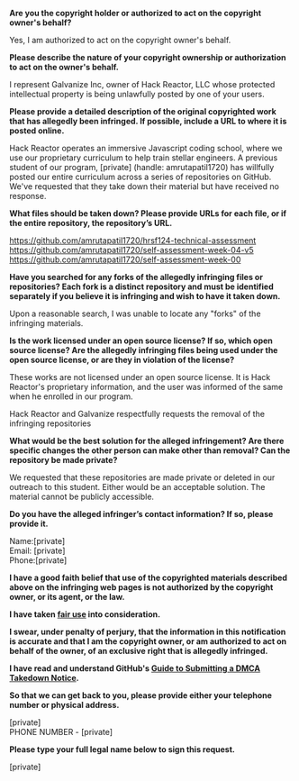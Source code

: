 **Are you the copyright holder or authorized to act on the copyright owner's behalf?**

Yes, I am authorized to act on the copyright owner's behalf.

**Please describe the nature of your copyright ownership or authorization to act on the owner's behalf.**

I represent Galvanize Inc, owner of Hack Reactor, LLC whose protected intellectual property is being unlawfully posted by one of your users.

**Please provide a detailed description of the original copyrighted work that has allegedly been infringed. If possible, include a URL to where it is posted online.**

Hack Reactor operates an immersive Javascript coding school, where we use our proprietary curriculum to help train stellar engineers. A previous student of our program, [private] (handle: amrutapatil1720) has willfully posted our entire curriculum across a series of repositories on GitHub. We've requested that they take down their material but have received no response.

**What files should be taken down? Please provide URLs for each file, or if the entire repository, the repository’s URL.**

https://github.com/amrutapatil1720/hrsf124-technical-assessment    
https://github.com/amrutapatil1720/self-assessment-week-04-v5   
https://github.com/amrutapatil1720/self-assessment-week-00  

**Have you searched for any forks of the allegedly infringing files or repositories? Each fork is a distinct repository and must be identified separately if you believe it is infringing and wish to have it taken down.**

Upon a reasonable search, I was unable to locate any "forks" of the infringing materials.

**Is the work licensed under an open source license? If so, which open source license? Are the allegedly infringing files being used under the open source license, or are they in violation of the license?**

These works are not licensed under an open source license. It is Hack Reactor's proprietary information, and the user was informed of the same when he enrolled in our program.

Hack Reactor and Galvanize respectfully requests the removal of the infringing repositories

**What would be the best solution for the alleged infringement? Are there specific changes the other person can make other than removal? Can the repository be made private?**

We requested that these repositories are made private or deleted in our outreach to this student. Either would be an acceptable solution. The material cannot be publicly accessible.

**Do you have the alleged infringer’s contact information? If so, please provide it.**

Name:[private]  
Email: [private]  
Phone:[private]  

**I have a good faith belief that use of the copyrighted materials described above on the infringing web pages is not authorized by the copyright owner, or its agent, or the law.**

**I have taken <a href="https://www.lumendatabase.org/topics/22">fair use</a> into consideration.**

**I swear, under penalty of perjury, that the information in this notification is accurate and that I am the copyright owner, or am authorized to act on behalf of the owner, of an exclusive right that is allegedly infringed.**

**I have read and understand GitHub's <a href="https://docs.github.com/articles/guide-to-submitting-a-dmca-takedown-notice/">Guide to Submitting a DMCA Takedown Notice</a>.**

**So that we can get back to you, please provide either your telephone number or physical address.**

[private]  
PHONE NUMBER - [private]  

**Please type your full legal name below to sign this request.**

[private]  
